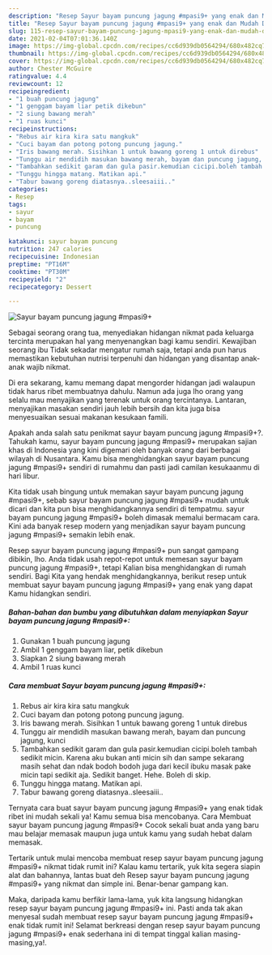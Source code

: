 ```yaml
---
description: "Resep Sayur bayam puncung jagung #mpasi9+ yang enak dan Mudah Dibuat"
title: "Resep Sayur bayam puncung jagung #mpasi9+ yang enak dan Mudah Dibuat"
slug: 115-resep-sayur-bayam-puncung-jagung-mpasi9-yang-enak-dan-mudah-dibuat
date: 2021-02-04T07:01:36.140Z
image: https://img-global.cpcdn.com/recipes/cc6d939db0564294/680x482cq70/sayur-bayam-puncung-jagung-mpasi9-foto-resep-utama.jpg
thumbnail: https://img-global.cpcdn.com/recipes/cc6d939db0564294/680x482cq70/sayur-bayam-puncung-jagung-mpasi9-foto-resep-utama.jpg
cover: https://img-global.cpcdn.com/recipes/cc6d939db0564294/680x482cq70/sayur-bayam-puncung-jagung-mpasi9-foto-resep-utama.jpg
author: Chester McGuire
ratingvalue: 4.4
reviewcount: 12
recipeingredient:
- "1 buah puncung jagung"
- "1 genggam bayam liar petik dikebun"
- "2 siung bawang merah"
- "1 ruas kunci"
recipeinstructions:
- "Rebus air kira kira satu mangkuk"
- "Cuci bayam dan potong potong puncung jagung."
- "Iris bawang merah. Sisihkan 1 untuk bawang goreng 1 untuk direbus"
- "Tunggu air mendidih masukan bawang merah, bayam dan puncung jagung, kunci"
- "Tambahkan sedikit garam dan gula pasir.kemudian cicipi.boleh tambah sedikit micin. Karena aku bukan anti micin sih dan sampe sekarang masih sehat dan ndak bodoh bodoh juga dari kecil ibuku masak pake micin tapi sedikit aja. Sedikit banget. Hehe. Boleh di skip."
- "Tunggu hingga matang. Matikan api."
- "Tabur bawang goreng diatasnya..sleesaiii.."
categories:
- Resep
tags:
- sayur
- bayam
- puncung

katakunci: sayur bayam puncung 
nutrition: 247 calories
recipecuisine: Indonesian
preptime: "PT16M"
cooktime: "PT30M"
recipeyield: "2"
recipecategory: Dessert

---
```



![Sayur bayam puncung jagung #mpasi9+](https://img-global.cpcdn.com/recipes/cc6d939db0564294/680x482cq70/sayur-bayam-puncung-jagung-mpasi9-foto-resep-utama.jpg)

Sebagai seorang orang tua, menyediakan hidangan nikmat pada keluarga tercinta merupakan hal yang menyenangkan bagi kamu sendiri. Kewajiban seorang ibu Tidak sekadar mengatur rumah saja, tetapi anda pun harus memastikan kebutuhan nutrisi terpenuhi dan hidangan yang disantap anak-anak wajib nikmat.

Di era  sekarang, kamu memang dapat mengorder hidangan jadi walaupun tidak harus ribet membuatnya dahulu. Namun ada juga lho orang yang selalu mau menyajikan yang terenak untuk orang tercintanya. Lantaran, menyajikan masakan sendiri jauh lebih bersih dan kita juga bisa menyesuaikan sesuai makanan kesukaan famili. 



Apakah anda salah satu penikmat sayur bayam puncung jagung #mpasi9+?. Tahukah kamu, sayur bayam puncung jagung #mpasi9+ merupakan sajian khas di Indonesia yang kini digemari oleh banyak orang dari berbagai wilayah di Nusantara. Kamu bisa menghidangkan sayur bayam puncung jagung #mpasi9+ sendiri di rumahmu dan pasti jadi camilan kesukaanmu di hari libur.

Kita tidak usah bingung untuk memakan sayur bayam puncung jagung #mpasi9+, sebab sayur bayam puncung jagung #mpasi9+ mudah untuk dicari dan kita pun bisa menghidangkannya sendiri di tempatmu. sayur bayam puncung jagung #mpasi9+ boleh dimasak memalui bermacam cara. Kini ada banyak resep modern yang menjadikan sayur bayam puncung jagung #mpasi9+ semakin lebih enak.

Resep sayur bayam puncung jagung #mpasi9+ pun sangat gampang dibikin, lho. Anda tidak usah repot-repot untuk memesan sayur bayam puncung jagung #mpasi9+, tetapi Kalian bisa menghidangkan di rumah sendiri. Bagi Kita yang hendak menghidangkannya, berikut resep untuk membuat sayur bayam puncung jagung #mpasi9+ yang enak yang dapat Kamu hidangkan sendiri.

<!--inarticleads1-->

##### Bahan-bahan dan bumbu yang dibutuhkan dalam menyiapkan Sayur bayam puncung jagung #mpasi9+:

1. Gunakan 1 buah puncung jagung
1. Ambil 1 genggam bayam liar, petik dikebun
1. Siapkan 2 siung bawang merah
1. Ambil 1 ruas kunci




<!--inarticleads2-->

##### Cara membuat Sayur bayam puncung jagung #mpasi9+:

1. Rebus air kira kira satu mangkuk
1. Cuci bayam dan potong potong puncung jagung.
1. Iris bawang merah. Sisihkan 1 untuk bawang goreng 1 untuk direbus
1. Tunggu air mendidih masukan bawang merah, bayam dan puncung jagung, kunci
1. Tambahkan sedikit garam dan gula pasir.kemudian cicipi.boleh tambah sedikit micin. Karena aku bukan anti micin sih dan sampe sekarang masih sehat dan ndak bodoh bodoh juga dari kecil ibuku masak pake micin tapi sedikit aja. Sedikit banget. Hehe. Boleh di skip.
1. Tunggu hingga matang. Matikan api.
1. Tabur bawang goreng diatasnya..sleesaiii..




Ternyata cara buat sayur bayam puncung jagung #mpasi9+ yang enak tidak ribet ini mudah sekali ya! Kamu semua bisa mencobanya. Cara Membuat sayur bayam puncung jagung #mpasi9+ Cocok sekali buat anda yang baru mau belajar memasak maupun juga untuk kamu yang sudah hebat dalam memasak.

Tertarik untuk mulai mencoba membuat resep sayur bayam puncung jagung #mpasi9+ nikmat tidak rumit ini? Kalau kamu tertarik, yuk kita segera siapin alat dan bahannya, lantas buat deh Resep sayur bayam puncung jagung #mpasi9+ yang nikmat dan simple ini. Benar-benar gampang kan. 

Maka, daripada kamu berfikir lama-lama, yuk kita langsung hidangkan resep sayur bayam puncung jagung #mpasi9+ ini. Pasti anda tak akan menyesal sudah membuat resep sayur bayam puncung jagung #mpasi9+ enak tidak rumit ini! Selamat berkreasi dengan resep sayur bayam puncung jagung #mpasi9+ enak sederhana ini di tempat tinggal kalian masing-masing,ya!.

